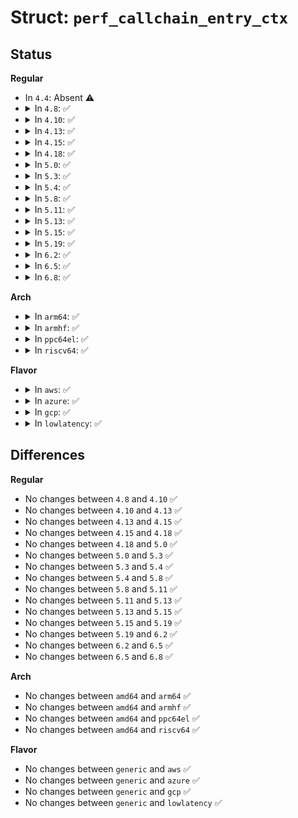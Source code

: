 # Struct: <code>perf_callchain_entry_ctx</code>

## Status
<b>Regular</b>
<ul>
<li>
In <code>4.4</code>: Absent ⚠️
</li>
<li>
<details>
<summary>In <code>4.8</code>: ✅</summary>

```c
struct perf_callchain_entry_ctx {
    struct perf_callchain_entry *entry;
    u32 max_stack;
    u32 nr;
    short int contexts;
    bool contexts_maxed;
};
```
</details>
</li>
<li>
<details>
<summary>In <code>4.10</code>: ✅</summary>

```c
struct perf_callchain_entry_ctx {
    struct perf_callchain_entry *entry;
    u32 max_stack;
    u32 nr;
    short int contexts;
    bool contexts_maxed;
};
```
</details>
</li>
<li>
<details>
<summary>In <code>4.13</code>: ✅</summary>

```c
struct perf_callchain_entry_ctx {
    struct perf_callchain_entry *entry;
    u32 max_stack;
    u32 nr;
    short int contexts;
    bool contexts_maxed;
};
```
</details>
</li>
<li>
<details>
<summary>In <code>4.15</code>: ✅</summary>

```c
struct perf_callchain_entry_ctx {
    struct perf_callchain_entry *entry;
    u32 max_stack;
    u32 nr;
    short int contexts;
    bool contexts_maxed;
};
```
</details>
</li>
<li>
<details>
<summary>In <code>4.18</code>: ✅</summary>

```c
struct perf_callchain_entry_ctx {
    struct perf_callchain_entry *entry;
    u32 max_stack;
    u32 nr;
    short int contexts;
    bool contexts_maxed;
};
```
</details>
</li>
<li>
<details>
<summary>In <code>5.0</code>: ✅</summary>

```c
struct perf_callchain_entry_ctx {
    struct perf_callchain_entry *entry;
    u32 max_stack;
    u32 nr;
    short int contexts;
    bool contexts_maxed;
};
```
</details>
</li>
<li>
<details>
<summary>In <code>5.3</code>: ✅</summary>

```c
struct perf_callchain_entry_ctx {
    struct perf_callchain_entry *entry;
    u32 max_stack;
    u32 nr;
    short int contexts;
    bool contexts_maxed;
};
```
</details>
</li>
<li>
<details>
<summary>In <code>5.4</code>: ✅</summary>

```c
struct perf_callchain_entry_ctx {
    struct perf_callchain_entry *entry;
    u32 max_stack;
    u32 nr;
    short int contexts;
    bool contexts_maxed;
};
```
</details>
</li>
<li>
<details>
<summary>In <code>5.8</code>: ✅</summary>

```c
struct perf_callchain_entry_ctx {
    struct perf_callchain_entry *entry;
    u32 max_stack;
    u32 nr;
    short int contexts;
    bool contexts_maxed;
};
```
</details>
</li>
<li>
<details>
<summary>In <code>5.11</code>: ✅</summary>

```c
struct perf_callchain_entry_ctx {
    struct perf_callchain_entry *entry;
    u32 max_stack;
    u32 nr;
    short int contexts;
    bool contexts_maxed;
};
```
</details>
</li>
<li>
<details>
<summary>In <code>5.13</code>: ✅</summary>

```c
struct perf_callchain_entry_ctx {
    struct perf_callchain_entry *entry;
    u32 max_stack;
    u32 nr;
    short int contexts;
    bool contexts_maxed;
};
```
</details>
</li>
<li>
<details>
<summary>In <code>5.15</code>: ✅</summary>

```c
struct perf_callchain_entry_ctx {
    struct perf_callchain_entry *entry;
    u32 max_stack;
    u32 nr;
    short int contexts;
    bool contexts_maxed;
};
```
</details>
</li>
<li>
<details>
<summary>In <code>5.19</code>: ✅</summary>

```c
struct perf_callchain_entry_ctx {
    struct perf_callchain_entry *entry;
    u32 max_stack;
    u32 nr;
    short int contexts;
    bool contexts_maxed;
};
```
</details>
</li>
<li>
<details>
<summary>In <code>6.2</code>: ✅</summary>

```c
struct perf_callchain_entry_ctx {
    struct perf_callchain_entry *entry;
    u32 max_stack;
    u32 nr;
    short int contexts;
    bool contexts_maxed;
};
```
</details>
</li>
<li>
<details>
<summary>In <code>6.5</code>: ✅</summary>

```c
struct perf_callchain_entry_ctx {
    struct perf_callchain_entry *entry;
    u32 max_stack;
    u32 nr;
    short int contexts;
    bool contexts_maxed;
};
```
</details>
</li>
<li>
<details>
<summary>In <code>6.8</code>: ✅</summary>

```c
struct perf_callchain_entry_ctx {
    struct perf_callchain_entry *entry;
    u32 max_stack;
    u32 nr;
    short int contexts;
    bool contexts_maxed;
};
```
</details>
</li>
</ul>
<b>Arch</b>
<ul>
<li>
<details>
<summary>In <code>arm64</code>: ✅</summary>

```c
struct perf_callchain_entry_ctx {
    struct perf_callchain_entry *entry;
    u32 max_stack;
    u32 nr;
    short int contexts;
    bool contexts_maxed;
};
```
</details>
</li>
<li>
<details>
<summary>In <code>armhf</code>: ✅</summary>

```c
struct perf_callchain_entry_ctx {
    struct perf_callchain_entry *entry;
    u32 max_stack;
    u32 nr;
    short int contexts;
    bool contexts_maxed;
};
```
</details>
</li>
<li>
<details>
<summary>In <code>ppc64el</code>: ✅</summary>

```c
struct perf_callchain_entry_ctx {
    struct perf_callchain_entry *entry;
    u32 max_stack;
    u32 nr;
    short int contexts;
    bool contexts_maxed;
};
```
</details>
</li>
<li>
<details>
<summary>In <code>riscv64</code>: ✅</summary>

```c
struct perf_callchain_entry_ctx {
    struct perf_callchain_entry *entry;
    u32 max_stack;
    u32 nr;
    short int contexts;
    bool contexts_maxed;
};
```
</details>
</li>
</ul>
<b>Flavor</b>
<ul>
<li>
<details>
<summary>In <code>aws</code>: ✅</summary>

```c
struct perf_callchain_entry_ctx {
    struct perf_callchain_entry *entry;
    u32 max_stack;
    u32 nr;
    short int contexts;
    bool contexts_maxed;
};
```
</details>
</li>
<li>
<details>
<summary>In <code>azure</code>: ✅</summary>

```c
struct perf_callchain_entry_ctx {
    struct perf_callchain_entry *entry;
    u32 max_stack;
    u32 nr;
    short int contexts;
    bool contexts_maxed;
};
```
</details>
</li>
<li>
<details>
<summary>In <code>gcp</code>: ✅</summary>

```c
struct perf_callchain_entry_ctx {
    struct perf_callchain_entry *entry;
    u32 max_stack;
    u32 nr;
    short int contexts;
    bool contexts_maxed;
};
```
</details>
</li>
<li>
<details>
<summary>In <code>lowlatency</code>: ✅</summary>

```c
struct perf_callchain_entry_ctx {
    struct perf_callchain_entry *entry;
    u32 max_stack;
    u32 nr;
    short int contexts;
    bool contexts_maxed;
};
```
</details>
</li>
</ul>

## Differences
<b>Regular</b>
<ul>
<li>
No changes between <code>4.8</code> and <code>4.10</code> ✅
</li>
<li>
No changes between <code>4.10</code> and <code>4.13</code> ✅
</li>
<li>
No changes between <code>4.13</code> and <code>4.15</code> ✅
</li>
<li>
No changes between <code>4.15</code> and <code>4.18</code> ✅
</li>
<li>
No changes between <code>4.18</code> and <code>5.0</code> ✅
</li>
<li>
No changes between <code>5.0</code> and <code>5.3</code> ✅
</li>
<li>
No changes between <code>5.3</code> and <code>5.4</code> ✅
</li>
<li>
No changes between <code>5.4</code> and <code>5.8</code> ✅
</li>
<li>
No changes between <code>5.8</code> and <code>5.11</code> ✅
</li>
<li>
No changes between <code>5.11</code> and <code>5.13</code> ✅
</li>
<li>
No changes between <code>5.13</code> and <code>5.15</code> ✅
</li>
<li>
No changes between <code>5.15</code> and <code>5.19</code> ✅
</li>
<li>
No changes between <code>5.19</code> and <code>6.2</code> ✅
</li>
<li>
No changes between <code>6.2</code> and <code>6.5</code> ✅
</li>
<li>
No changes between <code>6.5</code> and <code>6.8</code> ✅
</li>
</ul>
<b>Arch</b>
<ul>
<li>
No changes between <code>amd64</code> and <code>arm64</code> ✅
</li>
<li>
No changes between <code>amd64</code> and <code>armhf</code> ✅
</li>
<li>
No changes between <code>amd64</code> and <code>ppc64el</code> ✅
</li>
<li>
No changes between <code>amd64</code> and <code>riscv64</code> ✅
</li>
</ul>
<b>Flavor</b>
<ul>
<li>
No changes between <code>generic</code> and <code>aws</code> ✅
</li>
<li>
No changes between <code>generic</code> and <code>azure</code> ✅
</li>
<li>
No changes between <code>generic</code> and <code>gcp</code> ✅
</li>
<li>
No changes between <code>generic</code> and <code>lowlatency</code> ✅
</li>
</ul>
